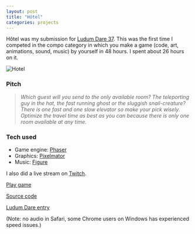 ```yaml
---
layout: post
title: "Hôtel"
categories: projects
---
```


Hôtel was my submission for [Ludum Dare 37](http://ludumdare.com). This was the first time I competed in the compo category in which you make a game (code, art, animations, sound, music) by yourself in 48 hours. I spent about 26 hours on it.

![Hotel](https://raw.githubusercontent.com/AntonFagerberg/hotel/master/gif/hotel_final2.gif)

### Pitch

> _Which guest will you send to the only available room? The teleporting guy in the hat, the fast running ghost or the sluggish snail-creature? There is one fast and one slow elevator so make your pick wisely. Optimize the travel time as best as you can because there is only one room available at any time._

### Tech used 
* Game engine: [Phaser](http://phaser.io)
* Graphics: [Pixelmator](http://www.pixelmator.com/mac/)
* Music: [Figure](https://itunes.apple.com/app/figure/id511269223)

I also did a live stream on [Twitch](https://www.twitch.tv/antonjf).

[Play game](http://antonfagerberg.com/hotel/) 

[Source code](https://github.com/AntonFagerberg/hotel)

[Ludum Dare entry](http://ludumdare.com/compo/ludum-dare-37/?action=preview&uid=56405)

(Note: no audio in Safari, some Chrome users on Windows has experienced speed issues.)